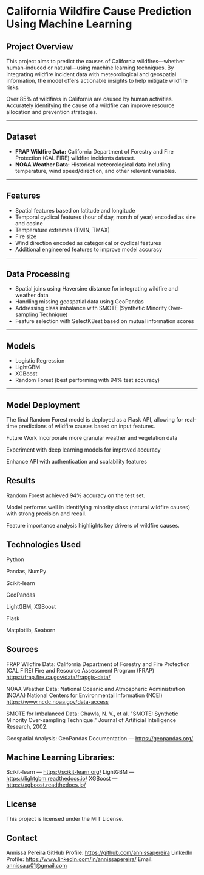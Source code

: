 # California Wildfire Cause Prediction Using Machine Learning

## Project Overview

This project aims to predict the causes of California wildfires—whether human-induced or natural—using machine learning techniques. By integrating wildfire incident data with meteorological and geospatial information, the model offers actionable insights to help mitigate wildfire risks.

Over 85% of wildfires in California are caused by human activities. Accurately identifying the cause of a wildfire can improve resource allocation and prevention strategies.

---

## Dataset

- **FRAP Wildfire Data:** California Department of Forestry and Fire Protection (CAL FIRE) wildfire incidents dataset.
- **NOAA Weather Data:** Historical meteorological data including temperature, wind speed/direction, and other relevant variables.

---

## Features

- Spatial features based on latitude and longitude
- Temporal cyclical features (hour of day, month of year) encoded as sine and cosine
- Temperature extremes (TMIN, TMAX)
- Fire size
- Wind direction encoded as categorical or cyclical features
- Additional engineered features to improve model accuracy

---

## Data Processing

- Spatial joins using Haversine distance for integrating wildfire and weather data
- Handling missing geospatial data using GeoPandas
- Addressing class imbalance with SMOTE (Synthetic Minority Over-sampling Technique)
- Feature selection with SelectKBest based on mutual information scores

---

## Models

- Logistic Regression
- LightGBM
- XGBoost
- Random Forest (best performing with 94% test accuracy)

---

## Model Deployment

The final Random Forest model is deployed as a Flask API, allowing for real-time predictions of wildfire causes based on input features.

Future Work
Incorporate more granular weather and vegetation data

Experiment with deep learning models for improved accuracy

Enhance API with authentication and scalability features

## Results
Random Forest achieved 94% accuracy on the test set.

Model performs well in identifying minority class (natural wildfire causes) with strong precision and recall.

Feature importance analysis highlights key drivers of wildfire causes.

## Technologies Used
Python

Pandas, NumPy

Scikit-learn

GeoPandas

LightGBM, XGBoost

Flask

Matplotlib, Seaborn

## Sources
FRAP Wildfire Data:
California Department of Forestry and Fire Protection (CAL FIRE) Fire and Resource Assessment Program (FRAP)
https://frap.fire.ca.gov/data/frapgis-data/

NOAA Weather Data:
National Oceanic and Atmospheric Administration (NOAA) National Centers for Environmental Information (NCEI)
https://www.ncdc.noaa.gov/data-access

SMOTE for Imbalanced Data:
Chawla, N. V., et al. "SMOTE: Synthetic Minority Over-sampling Technique." Journal of Artificial Intelligence Research, 2002.

Geospatial Analysis:
GeoPandas Documentation — https://geopandas.org/

## Machine Learning Libraries:
Scikit-learn — https://scikit-learn.org/
LightGBM — https://lightgbm.readthedocs.io/
XGBoost — https://xgboost.readthedocs.io/

## License
This project is licensed under the MIT License.

## Contact
Annissa Pereira
GitHub Profile: https://github.com/annissapereira
LinkedIn Profile: https://www.linkedin.com/in/annissapereira/
Email: annissa.p01@gmail.com


